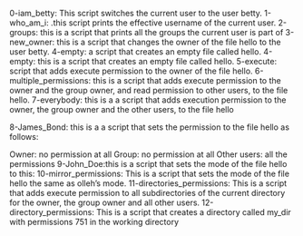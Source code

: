 0-iam_betty: This script switches the current user to the user betty.
1-who_am_i: .this script prints the effective username of the current user.
2-groups: this is  a script that prints all the groups the current user is part of
3-new_owner: this is a script that changes the owner of the file hello to the user betty.
4-empty: a script that creates an empty file called hello.
4-empty: this is a script that creates an empty file called hello.
5-execute: script that adds execute permission to the owner of the file hello.
6-multiple_permissions: this is a script that adds execute permission to the owner and the group owner, and read permission to other users, to the file hello.
7-everybody: this is a  a script that adds execution permission to the owner, the group owner and the other users, to the file hello


8-James_Bond: this is a a script that sets the permission to the file hello as follows:

Owner: no permission at all
Group: no permission at all
Other users: all the permissions
9-John_Doe:this is a script that sets the mode of the file hello to this:
10-mirror_permissions: This is a script that sets the mode of the file hello the same as olleh’s mode.
11-directories_permissions: This is a script that adds execute permission to all subdirectories of the current directory for the owner, the group owner and all other users.
12-directory_permissions: This is a script that creates a directory called my_dir with permissions 751 in the working directory
